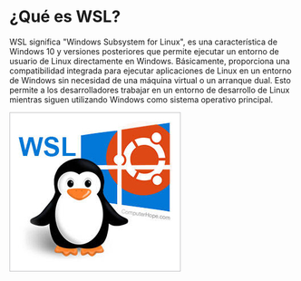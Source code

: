 # ¿Qué es WSL?

WSL significa "Windows Subsystem for Linux", es una característica de Windows 10 y versiones posteriores que permite ejecutar un entorno de usuario de Linux directamente en Windows. Básicamente, proporciona una compatibilidad integrada para ejecutar aplicaciones de Linux en un entorno de Windows sin necesidad de una máquina virtual o un arranque dual. Esto permite a los desarrolladores trabajar en un entorno de desarrollo de Linux mientras siguen utilizando Windows como sistema operativo principal.

![imagen](img/wsl-tux.png)
